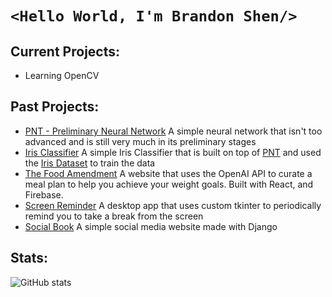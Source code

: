 # ```<Hello World, I'm Brandon Shen/>``` 

## Current Projects:
- Learning OpenCV 

## Past Projects:  
  - [PNT - Preliminary Neural Network](https://github.com/5tormm/PNT-Preliminary-Neural-Network) A simple neural network that isn't too advanced and is still very much in its preliminary stages
  - [Iris Classifier](https://github.com/5tormm/IrisClassifier) A simple Iris Classifier that is built on top of [PNT](https://github.com/5tormm/PNT-Preliminary-Neural-Network) and used the [Iris Dataset](https://gist.github.com/curran/a08a1080b88344b0c8a7) to train the data
  - [The Food Amendment](https://github.com/nishantj2006/excersisehackathon) A website that uses the OpenAI API to curate a meal plan to help you achieve your weight goals. Built with React, and Firebase.
  - [Screen Reminder](https://github.com/5tormm/ScreenReminder) A desktop app that uses custom tkinter to periodically remind you to take a break from the screen
  - [Social Book](https://github.com/5tormm/SocialBook) A simple social media website made with Django

## Stats:
![GitHub stats](https://github-readme-stats.vercel.app/api?username=5tormm&show_icons=true)
<!--
**5tormm/5tormm** is a ✨ _special_ ✨ repository because its `README.md` (this file) appears on your GitHub profile.

Here are some ideas to get you started:

- 🔭 I’m currently working on ...
- 🌱 I’m currently learning ...
- 👯 I’m looking to collaborate on ...
- 🤔 I’m looking for help with ...
- 💬 Ask me about ...
- 📫 How to reach me: ...
- 😄 Pronouns: ...
- ⚡ Fun fact: ...
-->
